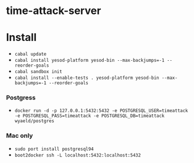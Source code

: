 time-attack-server
==================

# Install
>
* `cabal update`  
* `cabal install yesod-platform yesod-bin --max-backjumps=-1 --reorder-goals`
* `cabal sandbox init`
* `cabal install --enable-tests . yesod-platform yesod-bin --max-backjumps=-1 --reorder-goals`  

### Postgress
>
* `docker run -d -p 127.0.0.1:5432:5432 -e POSTGRESQL_USER=timeattack -e POSTGRESQL_PASS=timeattack -e POSTGRESQL_DB=timeattack wyaeld/postgres`

### Mac only
>
* `sudo port install postgresql94`
* `boot2docker ssh -L localhost:5432:localhost:5432`
